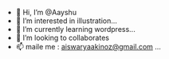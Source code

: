 - 👋 Hi, I’m @Aayshu
- 👀 I’m interested in illustration...
- 🌱 I’m currently learning wordpress...
- 💞️ I’m looking to collaborates
- 📫 maile me : aiswaryaakinoz@gmail.com ...

<!---
Aayshu/Aayshu is a ✨ special ✨ repository because its `README.md` (this file) appears on your GitHub profile.
You can click the Preview link to take a look at your changes.
--->
